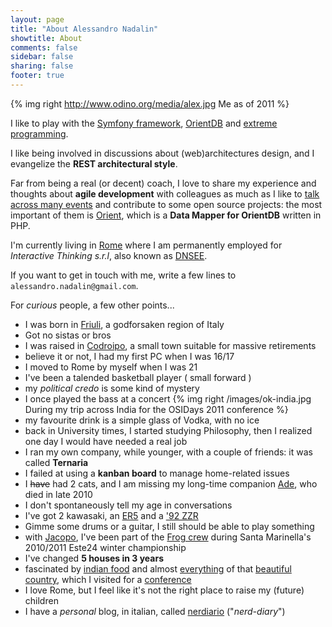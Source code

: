 ```yaml
---
layout: page
title: "About Alessandro Nadalin"
showtitle: About
comments: false
sidebar: false
sharing: false
footer: true
---
```


{% img right http://www.odino.org/media/alex.jpg Me as of 2011 %}

I like to play with the [Symfony framework](http://www.symfony.com), 
[OrientDB](http://www.orientechnologies.com/) and 
[extreme programming](http://www.extremeprogramming.org/).

I like being involved in discussions about (web)architectures design, and I
evangelize the **REST architectural style**.

Far from being a real (or decent) coach, I love to share my experience and
thoughts about **agile development** with colleagues as much as I like to 
[talk across many events](conferences) and
contribute to some open source projects: the most important of them is
[Orient](http://github.com/congow/Orient), which is a **Data Mapper for OrientDB**
written in PHP.

I'm currently living in
[Rome](http://maps.google.com/maps?q=roma+via+dei+prati+fiscali&hl=en&sll=41.89052,12.494249&sspn=0.913949,2.113495&vpsrc=0&hnear=Via+dei+Prati+Fiscali,+Roma,+Italy&t=m&z=16) 
where I am permanently employed for *Interactive Thinking s.r.l*, also known as
[DNSEE](http://www.dnsee.com).

If you want to get in touch with me, write a few lines to
`alessandro.nadalin@gmail.com`.

For *curious* people, a few other points...

* I was born in
[Friuli](http://maps.google.com/maps?q=san+vito+al+tagliamento&hl=en&ll=45.912944,12.854004&spn=4.448731,10.821533&sll=41.89052,12.494249&sspn=0.594988,1.352692&vpsrc=6&hnear=San+Vito+al+Tagliamento+Pordenone,+Friuli-Venezia+Giulia,+Italy&t=m&z=7),
a godforsaken region of Italy
* Got no sistas or bros
* I was raised in [Codroipo](http://en.wikipedia.org/wiki/Codroipo),
a small town suitable for massive retirements
* believe it or not, I had my first PC when I was 16/17
* I moved to Rome by myself when I was 21
* I've been a talended basketball player ( small forward )
* my *political credo* is some kind of mystery
* I once played the bass at a concert {% img right /images/ok-india.jpg During my trip across India for the OSIDays 2011 conference %}
* my favourite drink is a simple glass of Vodka, with no ice
* back in University times, I started studying Philosophy, then I realized one day
I would have needed a real job 
* I ran my own company, while younger, with a couple of friends: it was called
**Ternaria** 
* I failed at using a **kanban board** to manage home-related issues
* I ~~have~~ had 2 cats, and I am missing my long-time companion
[Ade](http://www.odino.org/201/il-buio-nell-anima), who died in late 2010
* I don't spontaneously tell my age in conversations
* I've got 2 kawasaki, an
[ER5](http://a7.sphotos.ak.fbcdn.net/hphotos-ak-snc3/16736_1234432711580_1552073836_625961_6134828_n.jpg)
 and a ['92 ZZR](http://a4.sphotos.ak.fbcdn.net/hphotos-ak-snc3/15331_1230037001690_1552073836_615791_859041_n.jpg)
* Gimme some drums or a guitar, I still should be able to play something 
* with [Jacopo](http://www.agiledevelopment.it/), I've been part of the 
[Frog crew](http://a1.sphotos.ak.fbcdn.net/hphotos-ak-snc6/179422_1744393780288_1552073836_1746666_5292395_n.jpg) during Santa Marinella's 2010/2011 Este24 winter championship
* I've changed **5 houses in 3 years**
* fascinated by [indian food](http://a8.sphotos.ak.fbcdn.net/hphotos-ak-snc7/390052_2597546188565_1552073836_2665338_114963098_n.jpg) and almost
[everything](http://a3.sphotos.ak.fbcdn.net/hphotos-ak-snc7/319666_2596714327769_1552073836_2664926_1543548191_n.jpg)
of that [beautiful country](http://www.flickr.com/photos/alessandrolombardi/6438543299/in/set-72157628237175419),
which I visited for a [conference](http://2011.osidays.com/speakers)
* I love Rome, but I feel like it's not the right place to raise my (future) children
* I have a *personal* blog, in italian, called [nerdiario](http://www.nerdiario.it) ("*nerd-diary*")

